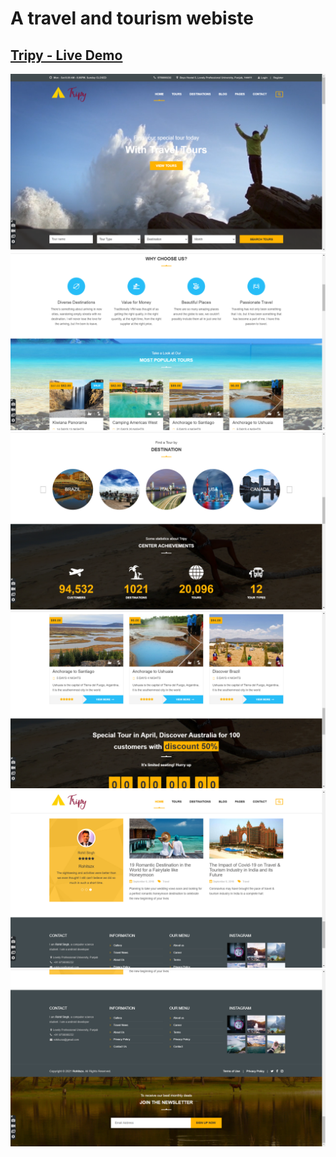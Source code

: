 <h1> A travel and tourism webiste</h1>
<h2><a href="https://tripy.netlify.app/">Tripy - Live Demo</a></h2>
                                              
![Screenshot](Screenshots/1.png)
![Screenshot](Screenshots/2.png)
![Screenshot](Screenshots/3.png)
![Screenshot](Screenshots/4.png)
![Screenshot](Screenshots/5.png)
![Screenshot](Screenshots/6.png)
